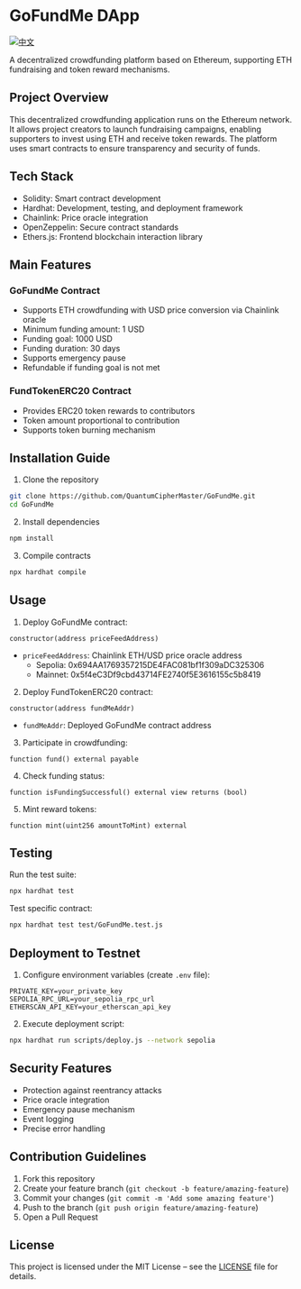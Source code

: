 # GoFundMe DApp
[![中文](https://img.shields.io/badge/Language-中文-brightgreen)](https://github.com/QuantumCipherMaster/GoFundMe/blob/main/README.md)

A decentralized crowdfunding platform based on Ethereum, supporting ETH fundraising and token reward mechanisms.

## Project Overview

This decentralized crowdfunding application runs on the Ethereum network. It allows project creators to launch fundraising campaigns, enabling supporters to invest using ETH and receive token rewards. The platform uses smart contracts to ensure transparency and security of funds.

## Tech Stack

- Solidity: Smart contract development
- Hardhat: Development, testing, and deployment framework
- Chainlink: Price oracle integration
- OpenZeppelin: Secure contract standards
- Ethers.js: Frontend blockchain interaction library

## Main Features

### GoFundMe Contract
- Supports ETH crowdfunding with USD price conversion via Chainlink oracle
- Minimum funding amount: 1 USD
- Funding goal: 1000 USD
- Funding duration: 30 days
- Supports emergency pause
- Refundable if funding goal is not met

### FundTokenERC20 Contract
- Provides ERC20 token rewards to contributors
- Token amount proportional to contribution
- Supports token burning mechanism

## Installation Guide

1. Clone the repository
```bash
git clone https://github.com/QuantumCipherMaster/GoFundMe.git
cd GoFundMe
```

2. Install dependencies
```bash
npm install
```

3. Compile contracts
```bash
npx hardhat compile
```

## Usage

1. Deploy GoFundMe contract:
```solidity
constructor(address priceFeedAddress)
```
- `priceFeedAddress`: Chainlink ETH/USD price oracle address
  - Sepolia: 0x694AA1769357215DE4FAC081bf1f309aDC325306
  - Mainnet: 0x5f4eC3Df9cbd43714FE2740f5E3616155c5b8419

2. Deploy FundTokenERC20 contract:
```solidity
constructor(address fundMeAddr)
```
- `fundMeAddr`: Deployed GoFundMe contract address

3. Participate in crowdfunding:
```solidity
function fund() external payable
```

4. Check funding status:
```solidity
function isFundingSuccessful() external view returns (bool)
```

5. Mint reward tokens:
```solidity
function mint(uint256 amountToMint) external
```

## Testing

Run the test suite:
```bash
npx hardhat test
```

Test specific contract:
```bash
npx hardhat test test/GoFundMe.test.js
```

## Deployment to Testnet

1. Configure environment variables (create `.env` file):
```
PRIVATE_KEY=your_private_key
SEPOLIA_RPC_URL=your_sepolia_rpc_url
ETHERSCAN_API_KEY=your_etherscan_api_key
```

2. Execute deployment script:
```bash
npx hardhat run scripts/deploy.js --network sepolia
```

## Security Features

- Protection against reentrancy attacks
- Price oracle integration
- Emergency pause mechanism
- Event logging
- Precise error handling

## Contribution Guidelines

1. Fork this repository
2. Create your feature branch (`git checkout -b feature/amazing-feature`)
3. Commit your changes (`git commit -m 'Add some amazing feature'`)
4. Push to the branch (`git push origin feature/amazing-feature`)
5. Open a Pull Request

## License

This project is licensed under the MIT License – see the [LICENSE](LICENSE) file for details.


